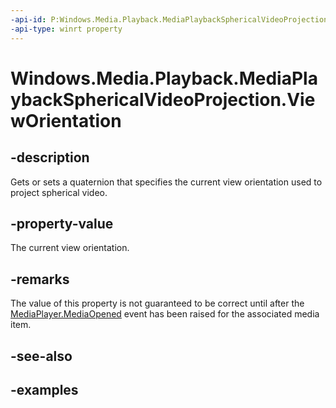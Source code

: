 ```yaml
---
-api-id: P:Windows.Media.Playback.MediaPlaybackSphericalVideoProjection.ViewOrientation
-api-type: winrt property
---
```


<!-- Property syntax.
public Quaternion ViewOrientation { get;  set; }
-->

# Windows.Media.Playback.MediaPlaybackSphericalVideoProjection.ViewOrientation

## -description
Gets or sets a quaternion that specifies the current view orientation used to project spherical video.

## -property-value
The current view orientation.

## -remarks

The value of this property is not guaranteed to be correct until after the [MediaPlayer.MediaOpened](mediaplayer_mediaopened.md) event has been raised for the associated media item.


## -see-also

## -examples

